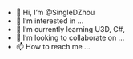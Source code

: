 - 👋 Hi, I’m @SingleDZhou
- 👀 I’m interested in ...
- 🌱 I’m currently learning U3D, C#,
- 💞️ I’m looking to collaborate on ...
- 📫 How to reach me ...

<!---
SingleDZhou/SingleDZhou is a ✨ special ✨ repository because its `README.md` (this file) appears on your GitHub profile.
You can click the Preview link to take a look at your changes.
--->
